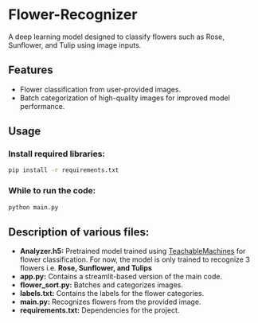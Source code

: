 # Flower-Recognizer
A deep learning model designed to classify flowers such as Rose, Sunflower, and Tulip using image inputs.

## Features
- Flower classification from user-provided images.
- Batch categorization of high-quality images for improved model performance.

## Usage
### Install required libraries:
```bash
pip install -r requirements.txt
```

### While to run the code:
```bash
python main.py
```

## Description of various files:
- **Analyzer.h5:** Pretrained model trained using [TeachableMachines](https://teachablemachine.withgoogle.com/) for flower classification. For now, the model is only trained to recognize 3 flowers i.e. __Rose, Sunflower, and Tulips__
- **app.py:** Contains a streamlit-based version of the main code. 
- **flower_sort.py:** Batches and categorizes images.
- **labels.txt:** Contains the labels for the flower categories.
- **main.py:** Recognizes flowers from the provided image.
- **requirements.txt:** Dependencies for the project.
